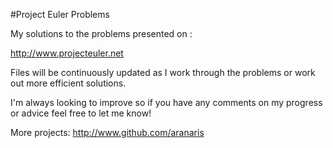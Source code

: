 #Project Euler Problems

My solutions to the problems presented on :

http://www.projecteuler.net

Files will be continuously updated as I work through the problems or work out more efficient solutions.

I'm always looking to improve so if you have any comments on my progress or advice feel free to let me know!

More projects: http://www.github.com/aranaris
